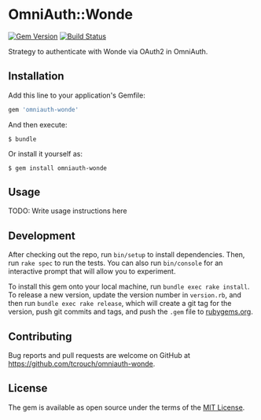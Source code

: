 # OmniAuth::Wonde

[![Gem Version](https://img.shields.io/gem/v/omniauth-wonde.svg)](https://rubygems.org/gems/omniauth-wonde)
[![Build Status](https://img.shields.io/travis/tcrouch/omniauth-wonde.svg)](https://travis-ci.org/tcrouch/omniauth-wonde)

Strategy to authenticate with Wonde via OAuth2 in OmniAuth.

## Installation

Add this line to your application's Gemfile:

```ruby
gem 'omniauth-wonde'
```

And then execute:

```
$ bundle
```

Or install it yourself as:

```
$ gem install omniauth-wonde
```

## Usage

TODO: Write usage instructions here

## Development

After checking out the repo, run `bin/setup` to install dependencies. Then, run `rake spec` to run the tests. You can also run `bin/console` for an interactive prompt that will allow you to experiment.

To install this gem onto your local machine, run `bundle exec rake install`. To release a new version, update the version number in `version.rb`, and then run `bundle exec rake release`, which will create a git tag for the version, push git commits and tags, and push the `.gem` file to [rubygems.org](https://rubygems.org).

## Contributing

Bug reports and pull requests are welcome on GitHub at https://github.com/tcrouch/omniauth-wonde.

## License

The gem is available as open source under the terms of the [MIT License](https://opensource.org/licenses/MIT).
